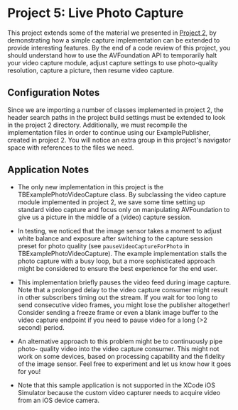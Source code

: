 Project 5: Live Photo Capture
=============================

This project extends some of the material we presented in [Project 2][1], by 
demonstrating how a simple capture implementation can be extended to provide
interesting features. By the end of a code review of this project, you should
understand how to use the AVFoundation API to temporarily halt your video 
capture module, adjust capture settings to use photo-quality resolution,
capture a picture, then resume video capture.

Configuration Notes
-------------------

Since we are importing a number of classes implemented in project 2, the
header search paths in the project build settings must be extended to look
in the project 2 directory. Additionally, we must recompile the
implementation files in order to continue using our ExamplePublisher,
created in project 2. You will notice an extra group in this project's
navigator space with references to the files we need.

Application Notes
-----------------

*   The only new implementation in this project is the
    TBExamplePhotoVideoCapture class. By subclassing the video capture module
    implemented in project 2, we save some time setting up standard video 
    capture and focus only on manipulating AVFoundation to give us a picture
    in the middle of a (video) capture session.
    
*   In testing, we noticed that the image sensor takes a moment to adjust white
    balance and exposure after switching to the capture session preset for photo
    quality (see `pauseVideoCaptureForPhoto` in TBExamplePhotoVideoCapture).
    The example implementation stalls the photo capture with a busy loop, but 
    a more sophisticated approach might be considered to ensure the best 
    experience for the end user.
    
*   This implementation briefly pauses the video feed during image capture. Note
    that a prolonged delay to the video capture consumer might result in other
    subscribers timing out the stream. If you wait for too long to send 
    consecutive video frames, you might lose the publisher altogether! Consider
    sending a freeze frame or even a blank image buffer to the video capture 
    endpoint if you need to pause video for a long (>2 second) period.

*   An alternative approach to this problem might be to continuously pipe photo-
    quality video into the video capture consumer. This might not work on some
    devices, based on processing capability and the fidelity of the image 
    sensor. Feel free to experiment and let us know how it goes for you!

*   Note that this sample application is not supported in the XCode iOS
    Simulator because the custom video capturer needs to acquire video from an
    iOS device camera.

[1]: ../2.Lets-Build-OTPublisher
